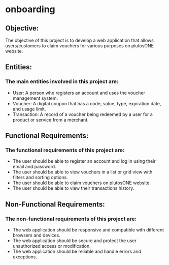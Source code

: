 # onboarding

## Objective:
The objective of this project is to develop a web application that allows users/customers to claim vouchers for various purposes on plutosONE website.

## Entities:
### The main entities involved in this project are:
+ User: A person who registers an account and uses the voucher management system.
+ Voucher: A digital coupon that has a code, value, type, expiration date, and usage limit.
+ Transaction: A record of a voucher being redeemed by a user for a product or service from a merchant.

## Functional Requirements:
### The functional requirements of this project are:
+ The user should be able to register an account and log in using their email and password.
+ The user should be able to view vouchers in a list or grid view with filters and sorting options.
+ The user should be able to claim vouchers on plutosONE website.
+ The user should be able to view their transactions history.

## Non-Functional Requirements:
### The non-functional requirements of this project are:
+ The web application should be responsive and compatible with different browsers and devices.
+ The web application should be secure and protect the user unauthorized access or modification.
+ The web application should be reliable and handle errors and exceptions.
